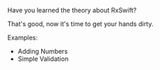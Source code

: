 Have you learned the theory about RxSwift?

That's good, now it's time to get your hands dirty.

Examples:

+ Adding Numbers
+ Simple Validation